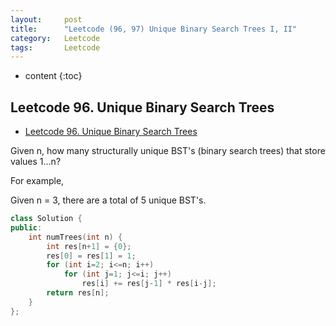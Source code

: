 ```yaml
---
layout:     post
title:      "Leetcode (96, 97) Unique Binary Search Trees I, II"
category:   Leetcode 
tags:		Leetcode
---
```

* content
{:toc}

## Leetcode 96. Unique Binary Search Trees

* [Leetcode 96. Unique Binary Search Trees](https://leetcode.com/problems/unique-binary-search-trees/)

Given n, how many structurally unique BST's (binary search trees) that store values 1...n?

For example,

Given n = 3, there are a total of 5 unique BST's.

```cpp
class Solution {
public:
    int numTrees(int n) {
        int res[n+1] = {0};
        res[0] = res[1] = 1;
        for (int i=2; i<=n; i++)
            for (int j=1; j<=i; j++)
                res[i] += res[j-1] * res[i-j];
        return res[n];
    }
};
```
